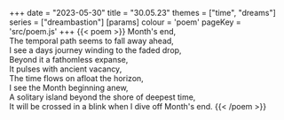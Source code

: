 +++
date = "2023-05-30"
title = "30.05.23"
themes = ["time", "dreams"]
series = ["dreambastion"]
[params]
  colour = 'poem'
  pageKey = 'src/poem.js'
+++
{{< poem >}}
Month's end,  
The temporal path seems to fall away ahead,  
I see a days journey winding to the faded drop,  
Beyond it a fathomless expanse,  
It pulses with ancient vacancy,  
The time flows on afloat the horizon,  
I see the Month beginning anew,  
A solitary island beyond the shore of deepest time,  
It will be crossed in a blink when I dive off Month's end.
{{< /poem >}}
